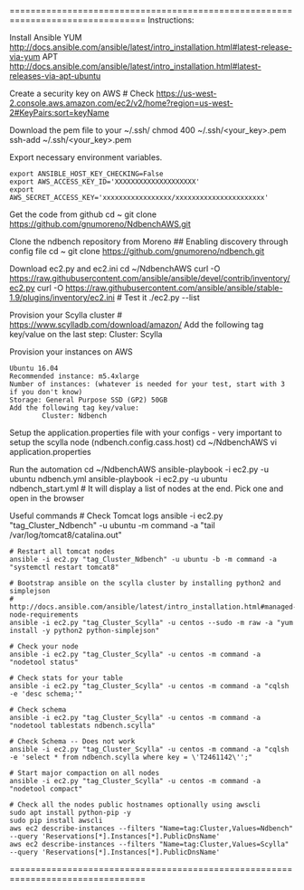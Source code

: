 ================================================================================
Instructions:

Install Ansible
    YUM http://docs.ansible.com/ansible/latest/intro_installation.html#latest-release-via-yum
    APT http://docs.ansible.com/ansible/latest/intro_installation.html#latest-releases-via-apt-ubuntu

Create a security key on AWS
    # Check https://us-west-2.console.aws.amazon.com/ec2/v2/home?region=us-west-2#KeyPairs:sort=keyName

Download the pem file to your ~/.ssh/
    chmod 400 ~/.ssh/<your_key>.pem
    ssh-add ~/.ssh/<your_key>.pem


Export necessary environment variables.

    export ANSIBLE_HOST_KEY_CHECKING=False
    export AWS_ACCESS_KEY_ID='XXXXXXXXXXXXXXXXXXXX'
    export AWS_SECRET_ACCESS_KEY='xxxxxxxxxxxxxxxxx/xxxxxxxxxxxxxxxxxxxxxx'
    
Get the code from github
    cd ~
    git clone https://github.com/gnumoreno/NdbenchAWS.git

Clone the ndbench repository from Moreno ## Enabling discovery through config file
    cd ~
    git clone https://github.com/gnumoreno/ndbench.git
    
Download ec2.py and ec2.ini
    cd ~/NdbenchAWS
    curl -O https://raw.githubusercontent.com/ansible/ansible/devel/contrib/inventory/ec2.py
    curl -O https://raw.githubusercontent.com/ansible/ansible/stable-1.9/plugins/inventory/ec2.ini
    # Test it
    ./ec2.py --list

Provision your Scylla cluster
    # https://www.scylladb.com/download/amazon/
    Add the following tag key/value on the last step:
          Cluster: Scylla 
    
Provision your instances on AWS 

    Ubuntu 16.04
    Recommended instance: m5.4xlarge
    Number of instances: (whatever is needed for your test, start with 3 if you don't know)
    Storage: General Purpose SSD (GP2) 50GB
    Add the following tag key/value:
            Cluster: Ndbench                              

Setup the application.properties file with your configs - very important to setup the scylla node (ndbench.config.cass.host)
    cd ~/NdbenchAWS
    vi application.properties

Run the automation
    cd ~/NdbenchAWS
    ansible-playbook -i ec2.py -u ubuntu ndbench.yml
    ansible-playbook -i ec2.py -u ubuntu ndbench_start.yml
    # It will display a list of nodes at the end. Pick one and open in the browser
    
    
Useful commands
    # Check Tomcat logs
    ansible -i ec2.py "tag_Cluster_Ndbench" -u ubuntu -m command -a "tail /var/log/tomcat8/catalina.out"
    
    # Restart all tomcat nodes
    ansible -i ec2.py "tag_Cluster_Ndbench" -u ubuntu -b -m command -a "systemctl restart tomcat8"
    
    # Bootstrap ansible on the scylla cluster by installing python2 and simplejson
    # http://docs.ansible.com/ansible/latest/intro_installation.html#managed-node-requirements
    ansible -i ec2.py "tag_Cluster_Scylla" -u centos --sudo -m raw -a "yum install -y python2 python-simplejson"

    # Check your node
    ansible -i ec2.py "tag_Cluster_Scylla" -u centos -m command -a "nodetool status"
    
    # Check stats for your table
    ansible -i ec2.py "tag_Cluster_Scylla" -u centos -m command -a "cqlsh -e 'desc schema;'"
    
    # Check schema
    ansible -i ec2.py "tag_Cluster_Scylla" -u centos -m command -a "nodetool tablestats ndbench.scylla"
    
    # Check Schema -- Does not work
    ansible -i ec2.py "tag_Cluster_Scylla" -u centos -m command -a "cqlsh -e 'select * from ndbench.scylla where key = \'T2461142\'';"
    
    # Start major compaction on all nodes
    ansible -i ec2.py "tag_Cluster_Scylla" -u centos -m command -a "nodetool compact"
    
    # Check all the nodes public hostnames optionally using awscli
    sudo apt install python-pip -y
    sudo pip install awscli
    aws ec2 describe-instances --filters "Name=tag:Cluster,Values=Ndbench" --query 'Reservations[*].Instances[*].PublicDnsName'
    aws ec2 describe-instances --filters "Name=tag:Cluster,Values=Scylla" --query 'Reservations[*].Instances[*].PublicDnsName'
    
================================================================================    
